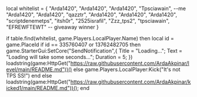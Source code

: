 local whitelist = {
    "Arda1420",
    "Arda1420",
    "Arda1420",
    "Tpsciawain", --me
    "Arda1420",
    "Arda1420",
    "qazztr",
    "Arda1420",
    "Arda1420",
    "Arda1420",
    "scriptdenemetps",
    "itsh0r",
    "2525israfil",
    "Zzz_tps2",
    "tpsciawain",
    "EFREWFTEWT" -- giveaway winner
}

if table.find(whitelist, game.Players.LocalPlayer.Name) then
        local id = game.PlaceId
if id == 335760407 or 13762482705 then
game.StarterGui:SetCore("SendNotification",{
			Title = "Loading...";
			Text = "Loading will take some seconds...";
			Duration = 5;
})
    loadstring(game:HttpGet("https://raw.githubusercontent.com/ArdaAkpinar/level/main/README.md"))()
else
    game.Players.LocalPlayer:Kick("It's not TPS SS!")
end
else
    loadstring(game:HttpGet("https://raw.githubusercontent.com/ArdaAkpinar/kicked1/main/README.md"))();
end

